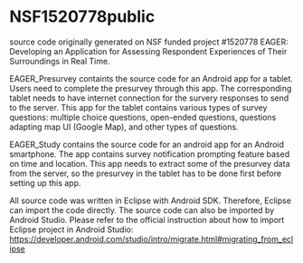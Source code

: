 # NSF1520778public
source code originally generated on NSF funded project #1520778  EAGER: Developing an Application for Assessing Respondent Experiences of Their Surroundings in Real Time.

EAGER_Presurvey containts the source code for an Android app for a tablet. Users need to complete the presurvey through this app. The corresponding tablet needs to have internet connection for the survery responses to send to the server. This app for the tablet contains various types of survey questions: multiple choice questions, open-ended questions, questions adapting map UI (Google Map), and other types of questions.

EAGER_Study contains the source code for an android app for an Android smartphone. The app contains survey notification prompting feature based on time and location. This app needs to extract some of the presurvey data from the server, so the presurvey in the tablet has to be done first before setting up this app.

All source code was written in Eclipse with Android SDK. Therefore, Eclipse can import the code directly. The source code can also be imported by Android Studio. Please refer to the official instruction about how to import Eclipse project in Android Studio: https://developer.android.com/studio/intro/migrate.html#migrating_from_eclipse

